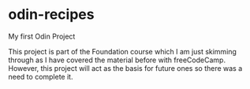 # odin-recipes
My first Odin Project 

This project is part of the Foundation course which I am just skimming through
as I have covered the material before with freeCodeCamp. However, this project
will act as the basis for future ones so there was a need to complete it.
